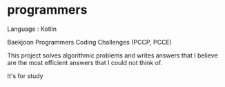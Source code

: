 # programmers

Language : Kotlin

Baekjoon Programmers Coding Challenges (PCCP, PCCE)

This project solves algorithmic problems and writes answers that I believe are the most efficient answers that I could not think of.

It's for study

